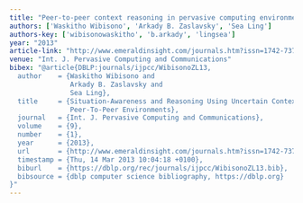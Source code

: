 ```yaml
---
title: "Peer-to-peer context reasoning in pervasive computing environments"
authors: ['Waskitho Wibisono', 'Arkady B. Zaslavsky', 'Sea Ling']
authors-key: ['wibisonowaskitho', 'b.arkady', 'lingsea']
year: "2013"
article-link: "http://www.emeraldinsight.com/journals.htm?issn=1742-7371&volume=9&issue=1&articleid=17083206&show=abstract"
venue: "Int. J. Pervasive Computing and Communications"
bibex: "@article{DBLP:journals/ijpcc/WibisonoZL13,
  author    = {Waskitho Wibisono and
               Arkady B. Zaslavsky and
               Sea Ling},
  title     = {Situation-Awareness and Reasoning Using Uncertain Context in Mobile
               Peer-To-Peer Environments},
  journal   = {Int. J. Pervasive Computing and Communications},
  volume    = {9},
  number    = {1},
  year      = {2013},
  url       = {http://www.emeraldinsight.com/journals.htm?issn=1742-7371\&volume=9\&issue=1\&articleid=17083206\&show=abstract},
  timestamp = {Thu, 14 Mar 2013 10:04:18 +0100},
  biburl    = {https://dblp.org/rec/journals/ijpcc/WibisonoZL13.bib},
  bibsource = {dblp computer science bibliography, https://dblp.org}
}"
---
```

